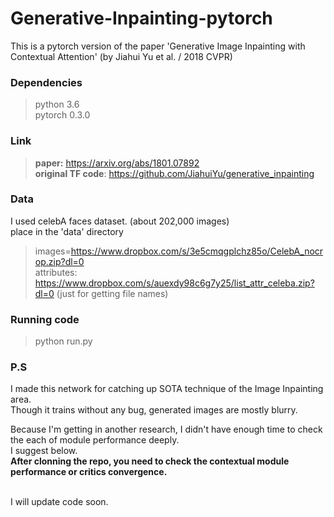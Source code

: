 # Generative-Inpainting-pytorch
This is a pytorch version of the paper 'Generative Image Inpainting with Contextual Attention' (by Jiahui Yu et al. / 2018 CVPR)

### Dependencies
> python 3.6<br />
> pytorch 0.3.0

### Link
> **paper:** https://arxiv.org/abs/1801.07892 <br />
> **original TF code**: https://github.com/JiahuiYu/generative_inpainting

### Data
I used celebA faces dataset. (about 202,000 images)<br />
place in the 'data' directory
> images=https://www.dropbox.com/s/3e5cmqgplchz85o/CelebA_nocrop.zip?dl=0 <br />
> attributes: https://www.dropbox.com/s/auexdy98c6g7y25/list_attr_celeba.zip?dl=0 (just for getting file names)<br />

### Running code
> python run.py

### P.S
I made this network for catching up SOTA technique of the Image Inpainting area.<br />
Though it trains without any bug, generated images are mostly blurry.<br />

Because I'm getting in another research, I didn't have enough time to check the each of module performance deeply.<br />
I suggest below.<br />
**After clonning the repo, you need to check the contextual module performance or critics convergence.**<br />
<br />

I will update code soon.

